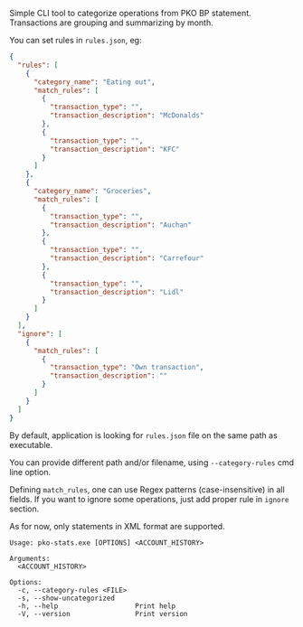 Simple CLI tool to categorize operations from PKO BP statement. Transactions are grouping and summarizing by month. 

You can set rules in  `rules.json`, eg:

```json
{
  "rules": [
    {
      "category_name": "Eating out",
      "match_rules": [
        {
          "transaction_type": "",
          "transaction_description": "McDonalds"
        },
        {
          "transaction_type": "",
          "transaction_description": "KFC"
        }
      ]
    },
    {
      "category_name": "Groceries",
      "match_rules": [
        {
          "transaction_type": "",
          "transaction_description": "Auchan"
        },
        {
          "transaction_type": "",
          "transaction_description": "Carrefour"
        },
        {
          "transaction_type": "",
          "transaction_description": "Lidl"
        }
      ]
    }
  ],
  "ignore": [
    {
      "match_rules": [
        {
          "transaction_type": "Own transaction",
          "transaction_description": ""
        }
      ]
    }
  ]
}
```
By default, application is looking for `rules.json` file on the same path as executable. 

You can provide different path and/or filename, using `--category-rules` cmd line option. 

Defining `match_rules`, one can use Regex patterns (case-insensitive) in all fields. 
If you want to ignore some operations, just add proper rule in `ignore` section.

As for now, only statements in XML format are supported.

```
Usage: pko-stats.exe [OPTIONS] <ACCOUNT_HISTORY>

Arguments:
  <ACCOUNT_HISTORY>

Options:
  -c, --category-rules <FILE>
  -s, --show-uncategorized
  -h, --help                   Print help
  -V, --version                Print version
  ```
